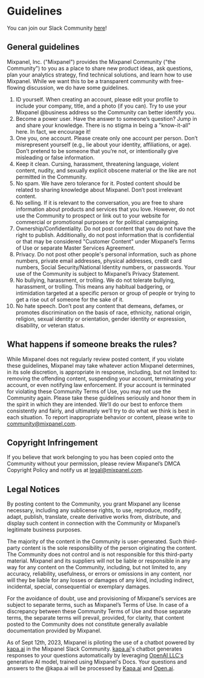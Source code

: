 # Guidelines


You can join our Slack Community [here](https://www.mixpanel.com/community-slack)! 

## General guidelines
Mixpanel, Inc. ("Mixpanel") provides the Mixpanel Community ("the Community") to you as a place to share new product ideas, ask questions, plan your analytics strategy, find technical solutions, and learn how to use Mixpanel. While we want this to be a transparent community with free-flowing discussion, we do have some guidelines.

1. ID yourself. When creating an account, please edit your profile to include your company, title, and a photo (if you can). Try to use your Mixpanel @business address so the Community can better identify you.
2. Become a power user. Have the answer to someone’s question? Jump in and share your knowledge. There is no stigma in being a "know-it-all" here. In fact, we encourage it!
3. One you, one account. Please create only one account per person. Don’t misrepresent yourself (e.g., lie about your identity, affiliations, or age). Don’t pretend to be someone that you’re not, or intentionally give misleading or false information. 
4. Keep it clean. Cursing, harassment, threatening language, violent content, nudity, and sexually explicit obscene material or the like are not permitted in the Community.
5. No spam. We have zero tolerance for it. Posted content should be related to sharing knowledge about Mixpanel. Don’t post irrelevant content.
6. No selling. If it is relevant to the conversation, you are free to share information about products and services that you love. However, do not use the Community to prospect or link out to your website for commercial or promotional purposes or for political campaigning.
7. Ownership/Confidentiality. Do not post content that you do not have the right to publish. Additionally, do not post information that is confidential or that may be considered "Customer Content" under Mixpanel’s Terms of Use or separate Master Services Agreement.
8. Privacy. Do not post other people's personal information, such as phone numbers, private email addresses, physical addresses, credit card numbers, Social Security/National Identity numbers, or passwords. Your use of the Community is subject to Mixpanel’s Privacy Statement.  
9. No bullying, harassment, or trolling. We do not tolerate bullying, harassment, or trolling. This means any habitual badgering, or intimidation targeted at a specific person or group of people or trying to get a rise out of someone for the sake of it.
10. No hate speech. Don’t post any content that demeans, defames, or promotes discrimination on the basis of race, ethnicity, national origin, religion, sexual identity or orientation, gender identity or expression, disability, or veteran status. 

 

## What happens if someone breaks the rules?
While Mixpanel does not regularly review posted content, if you violate these guidelines, Mixpanel may take whatever action Mixpanel determines, in its sole discretion, is appropriate in response, including, but not limited to: removing the offending content, suspending your account, terminating your account, or even notifying law enforcement. If your account is terminated for violating these Community Terms of Use, you may not use the Community again. Please take these guidelines seriously and honor them in the spirit in which they are intended. We’ll do our best to enforce them consistently and fairly, and ultimately we’ll try to do what we think is best in each situation. To report inappropriate behavior or content, please write to [community@mixpanel.com](mailto:community@mixpanel.com). 


## Copyright Infringement
If you believe that work belonging to you has been copied onto the Community without your permission, please review Mixpanel’s DMCA Copyright Policy and notify us at [legal@mixpanel.com](mailto:egal@mixpanel.com).

## Legal Notices
By posting content to the Community, you grant Mixpanel any license necessary, including any sublicense rights, to use, reproduce, modify, adapt, publish, translate, create derivative works from, distribute, and display such content in connection with the Community or Mixpanel’s legitimate business purposes.

The majority of the content in the Community is user-generated. Such third-party content is the sole responsibility of the person originating the content. The Community does not control and is not responsible for this third-party material. Mixpanel and its suppliers will not be liable or responsible in any way for any content on the Community, including, but not limited to, any accuracy, reliability, usefulness, or errors or omissions in any content, nor will they be liable for any losses or damages of any kind, including indirect, incidental, special, consequential or exemplary damages.

For the avoidance of doubt, use and provisioning of Mixpanel’s services are subject to separate terms, such as Mixpanel’s Terms of Use. In case of a discrepancy between these Community Terms of Use and those separate terms, the separate terms will prevail, provided, for clarity, that content posted to the Community does not constitute generally available documentation provided by Mixpanel.

As of Sept 12th, 2023, Mixpanel is piloting the use of a chatbot powered by [kapa.ai](https://kapa.ai) in the Mixpanel Slack Community. [kapa.ai](https://kapa.ai)'s chatbot generates responses to your questions automatically by leveraging [OpenAI LLC's](https://openai.com/) generative AI model, trained using Mixpanel's Docs. Your questions and answers to the @kapa.ai will be processed by [Kapa.ai](https://kapa.ai) and [Open.ai](https://openai.com/).
